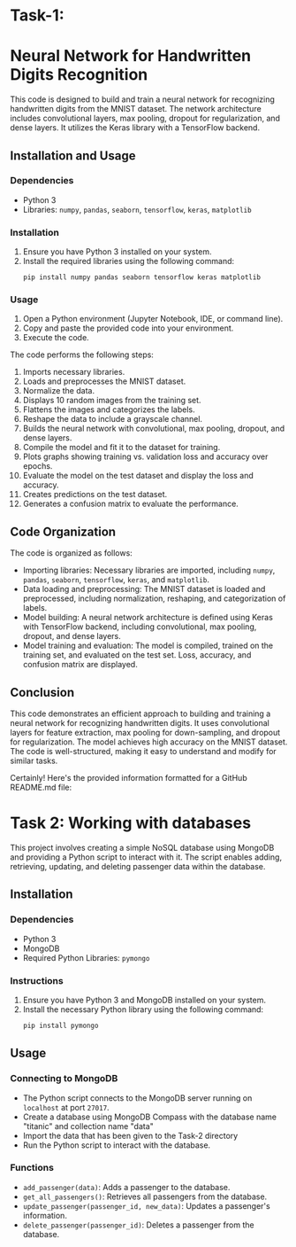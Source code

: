 # Task-1: 
# Neural Network for Handwritten Digits Recognition
This code is designed to build and train a neural network for recognizing handwritten digits from the MNIST dataset. The network architecture includes convolutional layers, max pooling, dropout for regularization, and dense layers. It utilizes the Keras library with a TensorFlow backend.

## Installation and Usage
### Dependencies
- Python 3
- Libraries: `numpy`, `pandas`, `seaborn`, `tensorflow`, `keras`, `matplotlib`

### Installation
1. Ensure you have Python 3 installed on your system.
2. Install the required libraries using the following command:
   ```
   pip install numpy pandas seaborn tensorflow keras matplotlib
   ```
### Usage
1. Open a Python environment (Jupyter Notebook, IDE, or command line).
2. Copy and paste the provided code into your environment.
3. Execute the code.

The code performs the following steps:
1. Imports necessary libraries.
2. Loads and preprocesses the MNIST dataset.
3. Normalize the data.
4. Displays 10 random images from the training set.
5. Flattens the images and categorizes the labels.
6. Reshape the data to include a grayscale channel.
7. Builds the neural network with convolutional, max pooling, dropout, and dense layers.
8. Compile the model and fit it to the dataset for training.
9. Plots graphs showing training vs. validation loss and accuracy over epochs.
10. Evaluate the model on the test dataset and display the loss and accuracy.
11. Creates predictions on the test dataset.
12. Generates a confusion matrix to evaluate the performance.

## Code Organization
The code is organized as follows:
- Importing libraries: Necessary libraries are imported, including `numpy`, `pandas`, `seaborn`, `tensorflow`, `keras`, and `matplotlib`.
- Data loading and preprocessing: The MNIST dataset is loaded and preprocessed, including normalization, reshaping, and categorization of labels.
- Model building: A neural network architecture is defined using Keras with TensorFlow backend, including convolutional, max pooling, dropout, and dense layers.
- Model training and evaluation: The model is compiled, trained on the training set, and evaluated on the test set. Loss, accuracy, and confusion matrix are displayed.

## Conclusion
This code demonstrates an efficient approach to building and training a neural network for recognizing handwritten digits. It uses convolutional layers for feature extraction, max pooling for down-sampling, and dropout for regularization. The model achieves high accuracy on the MNIST dataset. The code is well-structured, making it easy to understand and modify for similar tasks.


Certainly! Here's the provided information formatted for a GitHub README.md file:


# Task 2: Working with databases
This project involves creating a simple NoSQL database using MongoDB and providing a Python script to interact with it. The script enables adding, retrieving, updating, and deleting passenger data within the database.

## Installation
### Dependencies
- Python 3
- MongoDB
- Required Python Libraries: `pymongo`

### Instructions
1. Ensure you have Python 3 and MongoDB installed on your system.
2. Install the necessary Python library using the following command:
   ```bash
   pip install pymongo
   ```

## Usage
### Connecting to MongoDB
- The Python script connects to the MongoDB server running on `localhost` at port `27017`.
- Create a database using MongoDB Compass with the database name "titanic" and collection name "data"
- Import the data that has been given to the Task-2 directory
- Run the Python script to interact with the database.


### Functions
- `add_passenger(data)`: Adds a passenger to the database.
- `get_all_passengers()`: Retrieves all passengers from the database.
- `update_passenger(passenger_id, new_data)`: Updates a passenger's information.
- `delete_passenger(passenger_id)`: Deletes a passenger from the database.
